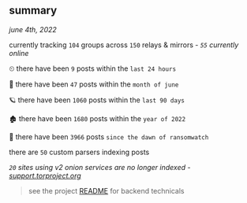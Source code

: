 
## summary
_june 4th, 2022_

currently tracking `104` groups across `150` relays & mirrors - _`55` currently online_

⏲ there have been `9` posts within the `last 24 hours`

🦈 there have been `47` posts within the `month of june`

🪐 there have been `1060` posts within the `last 90 days`

🏚 there have been `1680` posts within the `year of 2022`

🦕 there have been `3966` posts `since the dawn of ransomwatch`

there are `50` custom parsers indexing posts

_`20` sites using v2 onion services are no longer indexed - [support.torproject.org](https://support.torproject.org/onionservices/v2-deprecation/)_

> see the project [README](https://github.com/joshhighet/ransomwatch#ransomwatch--) for backend technicals
